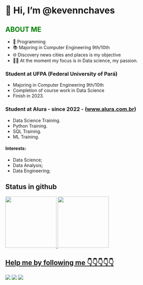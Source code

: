 # 👋 Hi, I’m @kevennchaves 

## <font color="green"> <b> ABOUT ME </b> </font>

- 💞️ Programming
- 📚 Majoring in Computer Engineering 9th/10th
- 🌐 Discovery news cities and places is my objective
- 💪🏽 At the moment my focus is in Data science, my passion.

### Student at UFPA (Federal University of Pará)
- Majoring in Computer Engineering 9th/10th
- Completion of course work in Data Science
- Finish in 2023.

### Student at Alura -  since 2022 - (www.alura.com.br)
- Data Science Training.
- Python Training.
- SQL Training.
- ML Training.

#### Interests:
- Data Science;
- Data Analysis;
- Data Engineering;

## Status in github
<div>
<a href="https://github.com/kevennchaves">
<img height="160em" src="https://github-readme-stats.vercel.app/api/top-langs/?username=kevennchaves&layout=compact&langs_count=7&theme=dracula"/>
<img height="160em" src="https://github-readme-stats.vercel.app/api?username=kevennchaves&show_icons=true&theme=dracula&include_all_commits=true&count_private=true"/>
</div>

## Help me by following me 👇👇👇👇👇

[<img src="https://img.shields.io/badge/linkedin-%230077B5.svg?&style=for-the-badge&logo=linkedin&logoColor=white" />](https://www.linkedin.com/in/khmc/)
[<img src = "https://img.shields.io/badge/instagram-%23E4405F.svg?&style=for-the-badge&logo=instagram&logoColor=white">](https://www.instagram.com/kevennchaves/)
[<img src = "https://img.shields.io/badge/facebook-%231877F2.svg?&style=for-the-badge&logo=facebook&logoColor=white">](https://www.facebook.com/keven.chaves)
